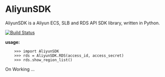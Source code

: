 # AliyunSDK

AliyunSDK is a Aliyun ECS, SLB and RDS API SDK library, written in Python.       

[![Build Status](https://travis-ci.org/leonanu/AliyunSDK.svg?branch=master)](https://travis-ci.org/leonanu/AliyunSDK)
                                                                                 
**usage:**
```
    >>> import AliyunSDK
    >>> rds = AliyunSDK.RDS(access_id, access_secret)
    >>> rds.show_region_list()
```

On Working ...
